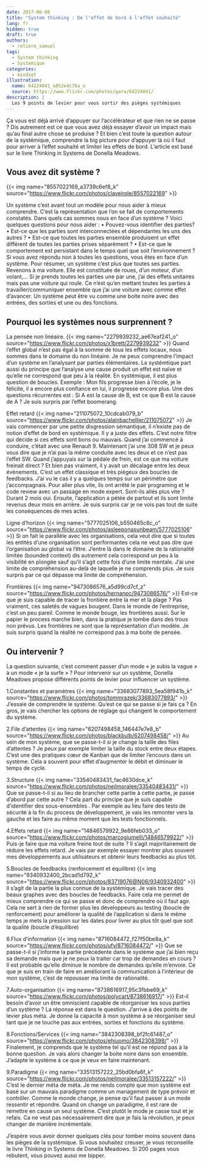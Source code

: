 ```yaml
---
date: 2017-06-08
title: "System thinking : De l'effet de bord à l'effet souhaité"
lang: fr
hidden: true
draft: true
authors:
  - retiere_samuel
tags:
  - System thinking
  - Systemique
categories:
  - mindset
illustration:
  name: 64224841_a852e4c7ba_o
  source: https://www.flickr.com/photos/gara/64224841/
description: |
  Les 9 points de levier pour vous sortir des pièges systémiques
---
```


Ça vous est déjà arrivé d’appuyer sur l’accélérateur et que rien ne se passe ? Dis autrement est ce que vous avez déjà essayer d’avoir un impact mais qu’au final autre chose se produise ? Et bien c’est toute la question autour de la systémique, comprendre la big picture pour d’appuyer là où il faut pour arriver à l’effet souhaité et limiter les effets de bord.  L’article est basé sur le livre Thinking in Systems de Donella Meadows.

## Vous avez dit système ?
{{< img name="8557022169_a3739c6ef8_k" source="https://www.flickr.com/photos/claveirole/8557022169" >}}

Un système c’est avant tout un modèle pour nous aider à mieux comprendre. C’est la représentation que l’on se fait de comportements constatés. Dans quels cas sommes nous en face d’un système ? Voici quelques questions pour nous aider :
•	Pouvez-vous identifier des parties?
•	Est-ce que les parties sont interconnectées et dépendantes les uns des autres ?
•	Est-ce que toutes les parties ensemble produisent un effet différent de toutes les parties prises séparément ?
•	Est-ce que le comportement est persistant dans le temps quel que soit l’environnement ?
Si vous avez répondu non à toutes les questions, vous êtes en face d’un système. Pour résumer, un système c’est plus que toutes ses parties. Revenons à ma voiture. Elle est constituée de roues, d’un moteur, d’un volant,… Si je prends toutes les parties une par une, j’ai des effets unitaires mais pas une voiture qui roule. Ce n’est qu’en mettant toutes les parties à travailler/communiquer ensemble que j’ai une voiture avec comme effet d’avancer. Un système peut être vu comme une boite noire avec des entrées, des sorties et une ou des fonctions.

## Pourquoi les systèmes nous surprennent ?

La pensée non linéaire.
{{< img name="2279939232_ae67eaf241_o" source="https://www.flickr.com/photos/x1brett/2279939232" >}}
Quand l’effet global n’est pas égal à la somme de tous les effets locaux, nous sommes dans le domaine du non linéaire. Je ne peux comprendre l’impact d’un système en l’analysant par parties élémentaires. La systémtique part aussi du principe que l’analyse une cause produit  un effet est naïve et qu’elle ne correspond que peu à la réalité. En systémique, il est plus question de boucles. Exemple : Mon fils progresse bien à l’école, je le félicite, il a encore plus confiance en lui, il progresse encore plus. Une des questions récurrentes est : Si A est la cause de B, est ce que B est la cause de A ?  Je suis surpris par l’effet boomerang.

Effet retard
{{< img name="211075072_10cdcab079_b" source="https://www.flickr.com/photos/alainbachellier/211075072" >}}
Je vais commencer par une petite disgression sémantique, il n’existe pas de notion d’effet de bord en systémique. Il y a juste des effets. C’est notre filtre qui décide si ces effets sont bons ou mauvais. Quand j’ai commencé à conduire, c’était avec une Renault 9. Maintenant j’ai une 308 SW et je peux vous dire que je n’ai pas la même conduite avec les deux et ce n’est pas l’effet SW. Quand j’appuyais sur la pédale de frein, est ce que ma voiture freinait direct ? Et bien pas vraiment, il y avait un décalage entre les deux évènements. C’est un effet classique et très piégeux des boucles de feedbacks. J’ai vu le cas il y a quelques temps sur un périmètre que j’accompagnais. Pour aller plus vite, ils ont arrêté le pair programing et le code review avec un passage en mode expert. Sont-ils allés plus vite ? Durant 2 mois oui. Ensuite, l’application a pétée de partout et ils sont limite revenus deux mois en arrière. Je suis surpris car je ne vois pas tout de suite les conséquences de mes actes.

Ligne d’horizon
{{< img name="5777025106_b550465c8c_o" source="https://www.flickr.com/photos/asleeponasunbeam/5777025106" >}}
Si on fait le parallèle avec les organisations, cela veut dire que si toutes les entités d’une organisation sont performantes cela ne veut pas dire que l’organisation au global va l’être. J’entre là dans le domaine de la rationalité limitée (bounded context) dis autrement cela correspond un peu à la visibilité en plongée sauf qu’il s’agit cette fois d’une limite mentale. J’ai une limite de compréhension au-delà de laquelle je ne comprends plus. Je suis surpris par ce qui dépasse ma limite de compréhension.

Frontières
{{< img name="9473086576_a5d99cd7cf_z" source="https://www.flickr.com/photos/hernanpc/9473086576/" >}}
Est-ce que je suis capable de tracer la frontière entre la mer et la plage ? Pas vraiment, ces saletés de vagues bougent. Dans le monde de l’entreprise, c’est un peu pareil. Comme le monde bouge, les frontières aussi. Sur le papier le process marche bien, dans la pratique je tombe dans des trous non prévus. Les frontières ne sont que la représentation d’un modèle. Je suis surpris quand la réalité ne correspond pas à ma boite de pensée.

## Ou intervenir ?
La question suivante, c’est comment passer d’un mode « je subis la vague » à un mode « je la surfe » ? Pour intervenir sur un système, Donella Meadows propose différents points de levier pour influencer un système.

1.Constantes et paramètres
{{< img name="33683077893_5ea58f941b_k" source="https://www.flickr.com/photos/tommrazek/33683077893/" >}}
J’essaie de comprendre le système. Qu’est ce qui se passe si je fais ça ? En gros, je vais chercher les options de réglage qui changent le comportement du système.

2.File d’attentes
{{< img name="6207498458_146447e7e8_b" source="https://www.flickr.com/photos/blackbulb/6207498458/" >}}
Au sein de mon système, que se passe-t-il si je change la taille des files d’attentes ? Je peux par exemple limiter la taille du stock entre deux étapes. C’est une des pratiques cœur de Kanban que de limiter l’encours dans un système. Cela a souvent pour effet d’augmenter le débit et diminuer le temps de cycle.

3.Structure
{{< img name="33540483431_fac4630dce_k" source="https://www.flickr.com/photos/neilmoralee/33540483431/" >}}
Que se passe-t-il si au lieu de brancher cette partie à cette partie, je passe d’abord par cette autre ? Cela part du principe que je suis capable d’identifier des sous-ensembles . Par exemple au lieu faire des tests de sécurité à la fin du process de développement, je vais les remonter vers la gauche et les faire au même moment que les tests fonctionnels.

4.Effets retard
{{< img name="14846579922_9e86feb033_o" source="https://www.flickr.com/photos/marcogiumelli/14846579922/" >}}
Puis-je faire que ma voiture freine tout de suite ? Il s’agit majoritairement de réduire les effets retard. Je vais par exemple essayer montrer plus souvent mes développements aux utilisateurs et obtenir leurs feedbacks au plus tôt.

5.Boucles de feedbacks (renforcement et équilibre)
{{< img name="9340932400_2bcad1d792_k" source="https://www.flickr.com/photos/83719076@N06/9340932400" >}}
Il s’agit de la partie la plus connue de la systémique. Je vais tracer des beaux graphes avec des boucles de feedbacks. Faire cela me permet de mieux comprendre ce qui se passe et donc de comprendre où il faut agir. Cela ne sert à rien de former plus les développeurs au testing (boucle de renforcement) pour améliorer la qualité de l’application si dans le même temps je mets la pression sur les dates pour livrer au plus tôt quel que soit la qualité (boucle d’équilibre)

6.Flux d’information
{{< img name="8716084472_f27f50be8a_k" source="https://www.flickr.com/photos/ufv/8716084472/" >}}
Que se passe-t-il si j’informe la partie précédente dans le système que j’ai bien reçu sa demande mais que je ne peux la traiter car trop de demandes en cours ?Il est probable qu’elle diminue le nombre de demandes qu’elle m’envoie. Ce que je suis en train de faire en améliorant la communication à l’intérieur de mon système, c’est de repousser ma limite de rationalité.

7.Auto-organisation
{{< img name="8738616917_95c3fbbe69_k" source="https://www.flickr.com/photos/polycart/8738616917/" >}}
Est-il besoin d’avoir un être omniscient capable de réorganiser les sous parties d’un système ? La réponse est dans le question. J’arrive à des points de levier plus méta. Je donne la capacité à mon système à se réorganiser seul tant que je ne touche pas aux entrées, sorties et fonctions du système.

8.Fonctions/Services
{{< img name="3842308398_bf2fc61487_o" source="https://www.flickr.com/photos/ehiuomo/3842308398/" >}}
Finalement, je comprends que le système tel qu’il est ne répond pas à la bonne question. Je vais alors changer la boite noire dans son ensemble. J’adapte le système à ce que je veux en faire maintenant.

9.Paradigme
{{< img name="33513157222_25bd0bfa6f_k" source="https://www.flickr.com/photos/neilmoralee/33513157222/" >}}
C’est le dernier méta de méta. Je me rends compte que mon système est basé sur un mauvais paradigme comme un management de type prévoir et contrôler. Comme le monde change, je pense qu’il faut passer à un mode ressentir et répondre. Quand on change un paradigme, il est rare de remettre en cause un seul système. C’est plutôt le mode je casse tout et je refais. Ca ne veut pas nécessairement dire que je fais la révolution, je peux changer de manière incrémentale.

J’espère vous avoir donner quelques clés pour tomber moins souvent dans les pièges de la systémique. Si vous souhaitez creuser, je vous reconseille le livre Thinking in Systems de Donella Meadows. Si 200 pages vous rebutent, vous pouvez aussi me bipper.
